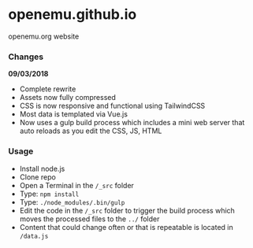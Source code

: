 openemu.github.io
=================

openemu.org website 

### Changes

**09/03/2018**  

* Complete rewrite
* Assets now fully compressed
* CSS is now responsive and functional using TailwindCSS
* Most data is templated via Vue.js
* Now uses a gulp build process which includes a mini web server that auto reloads as you edit the CSS, JS, HTML

### Usage

* Install node.js
* Clone repo
* Open a Terminal in the `/_src` folder
* Type: `npm install`
* Type: `./node_modules/.bin/gulp`
* Edit the code in the `/_src` folder to trigger the build process which moves the processed files to the `../` folder
* Content that could change often or that is repeatable is located in `/data.js`